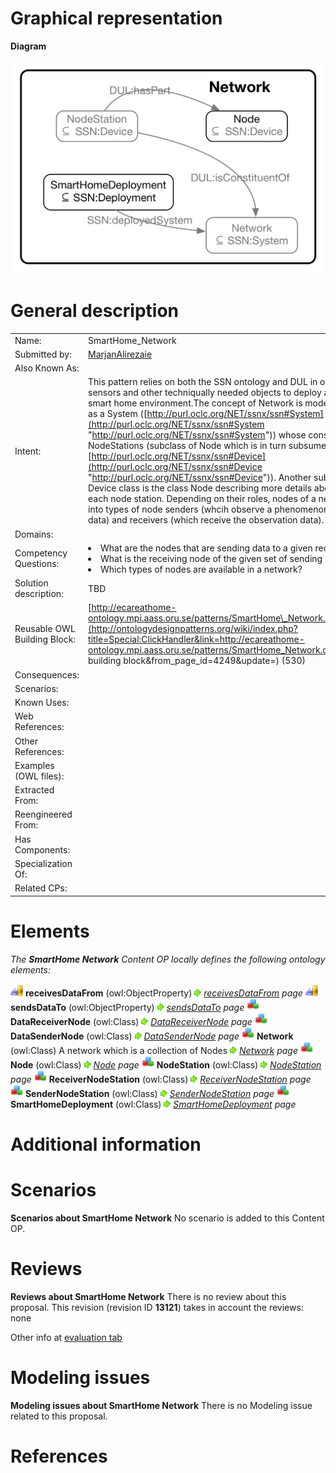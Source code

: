 #  Graphical representation


__Diagram__




[![Image:Network.png](./20170124090513!Network.png)](../Image/Network.png.md "Image:Network.png")




#  General description




|  |  |
| --- | --- |
|  Name: |  SmartHome\_Network |
|  Submitted by: | [MarjanAlirezaie](../User/MarjanAlirezaie.md "User:MarjanAlirezaie") |
|  Also Known As: |  |
|  Intent: |  This pattern relies on both the SSN ontology and DUL in order to represent sensors and other techniqually needed objects to deploy a network in a smart home environment.The concept of Network is modeled in this pattern as a System ([http://purl.oclc.org/NET/ssnx/ssn#System](http://purl.oclc.org/NET/ssnx/ssn#System "http://purl.oclc.org/NET/ssnx/ssn#System")) whose constituents are NodeStations (subclass of Node which is in turn subsumed by the class [http://purl.oclc.org/NET/ssnx/ssn#Device](http://purl.oclc.org/NET/ssnx/ssn#Device "http://purl.oclc.org/NET/ssnx/ssn#Device")). Another subsumee of the Device class is the class Node describing more details about the content of each node station. Depending on their roles, nodes of a network are devided into types of node senders (whcih observe a phenomenon and send the data) and receivers (which receive the observation data). |
|  Domains: |  |
|  Competency Questions: | <li> What are the nodes that are sending data to a given receiver?</li><li> What is the receiving node of the given set of sending nodes?</li><li> Which types of nodes are available in a network?</li> |
|  Solution description: |  TBD |
|  Reusable OWL Building Block: | [http://ecareathome-ontology.mpi.aass.oru.se/patterns/SmartHome\_Network.owl](http://ontologydesignpatterns.org/wiki/index.php?title=Special:ClickHandler&link=http://ecareathome-ontology.mpi.aass.oru.se/patterns/SmartHome_Network.owl&message=OWL building block&from_page_id=4249&update=) (530) |
|  Consequences: |  |
|  Scenarios: |  |
|  Known Uses: |  |
|  Web References: |  |
|  Other References: |  |
|  Examples (OWL files): |  |
|  Extracted From: |  |
|  Reengineered From: |  |
|  Has Components: |  |
|  Specialization Of: |  |
|  Related CPs: |  |


  




#  Elements


_The __SmartHome Network__ Content OP locally defines the following ontology elements:_



[![ObjectProperty](./20px-ObjectProperty.gif)](../Image/ObjectProperty.gif.md "ObjectProperty") __receivesDataFrom__ (owl:ObjectProperty) 
 [![](./11px-ArrowRight.gif)](../Image/ArrowRight.gif.md "ArrowRight.gif") _[receivesDataFrom](./SmartHome_Network/receivesDataFrom.md "Submissions:SmartHome Network/receivesDataFrom") page_
[![ObjectProperty](./20px-ObjectProperty.gif)](../Image/ObjectProperty.gif.md "ObjectProperty") __sendsDataTo__ (owl:ObjectProperty) 
 [![](./11px-ArrowRight.gif)](../Image/ArrowRight.gif.md "ArrowRight.gif") _[sendsDataTo](./SmartHome_Network/sendsDataTo.md "Submissions:SmartHome Network/sendsDataTo") page_
[![Class](./20px-Class.gif)](../Image/Class.gif.md "Class") __DataReceiverNode__ (owl:Class) 
 [![](./11px-ArrowRight.gif)](../Image/ArrowRight.gif.md "ArrowRight.gif") _[DataReceiverNode](./SmartHome_Network/DataReceiverNode.md "Submissions:SmartHome Network/DataReceiverNode") page_
[![Class](./20px-Class.gif)](../Image/Class.gif.md "Class") __DataSenderNode__ (owl:Class) 
 [![](./11px-ArrowRight.gif)](../Image/ArrowRight.gif.md "ArrowRight.gif") _[DataSenderNode](./SmartHome_Network/DataSenderNode.md "Submissions:SmartHome Network/DataSenderNode") page_
[![Class](./20px-Class.gif)](../Image/Class.gif.md "Class") __Network__ (owl:Class) A network which is a collection of Nodes 
 [![](./11px-ArrowRight.gif)](../Image/ArrowRight.gif.md "ArrowRight.gif") _[Network](./SmartHome_Network.md "Submissions:SmartHome Network/Network") page_
[![Class](./20px-Class.gif)](../Image/Class.gif.md "Class") __Node__ (owl:Class) 
 [![](./11px-ArrowRight.gif)](../Image/ArrowRight.gif.md "ArrowRight.gif") _[Node](./SmartHome_Network/DataReceiverNode.md "Submissions:SmartHome Network/Node") page_
[![Class](./20px-Class.gif)](../Image/Class.gif.md "Class") __NodeStation__ (owl:Class) 
 [![](./11px-ArrowRight.gif)](../Image/ArrowRight.gif.md "ArrowRight.gif") _[NodeStation](./SmartHome_Network/NodeStation.md "Submissions:SmartHome Network/NodeStation") page_
[![Class](./20px-Class.gif)](../Image/Class.gif.md "Class") __ReceiverNodeStation__ (owl:Class) 
 [![](./11px-ArrowRight.gif)](../Image/ArrowRight.gif.md "ArrowRight.gif") _[ReceiverNodeStation](./SmartHome_Network/ReceiverNodeStation.md "Submissions:SmartHome Network/ReceiverNodeStation") page_
[![Class](./20px-Class.gif)](../Image/Class.gif.md "Class") __SenderNodeStation__ (owl:Class) 
 [![](./11px-ArrowRight.gif)](../Image/ArrowRight.gif.md "ArrowRight.gif") _[SenderNodeStation](./SmartHome_Network/SenderNodeStation.md "Submissions:SmartHome Network/SenderNodeStation") page_
[![Class](./20px-Class.gif)](../Image/Class.gif.md "Class") __SmartHomeDeployment__ (owl:Class) 
 [![](./11px-ArrowRight.gif)](../Image/ArrowRight.gif.md "ArrowRight.gif") _[SmartHomeDeployment](./SmartHome_Network/SmartHomeDeployment.md "Submissions:SmartHome Network/SmartHomeDeployment") page_
#  Additional information


#  Scenarios



__Scenarios about SmartHome Network__
No scenario is added to this Content OP.




#  Reviews



__Reviews about SmartHome Network__
There is no review about this proposal.
This revision (revision ID __13121__) takes in account the reviews: none


Other info at [evaluation tab](http://ontologydesignpatterns.org/wiki/index.php?title=Submissions:SmartHome_Network&action=evaluation "http://ontologydesignpatterns.org/wiki/index.php?title=Submissions:SmartHome_Network&action=evaluation")




  




#  Modeling issues



__Modeling issues about SmartHome Network__
There is no Modeling issue related to this proposal.




  




#  References